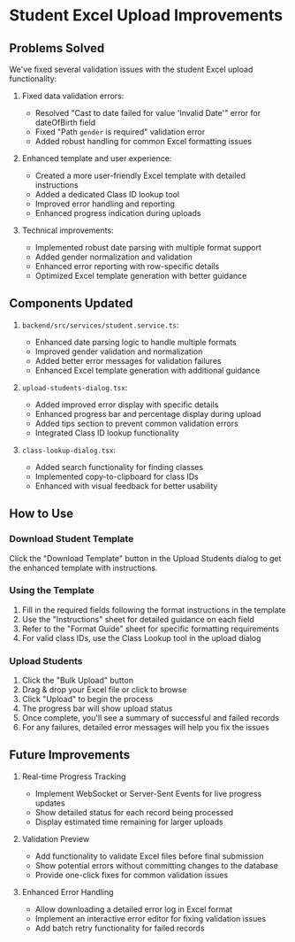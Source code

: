 # Student Excel Upload Improvements

## Problems Solved

We've fixed several validation issues with the student Excel upload functionality:

1. Fixed data validation errors:
   - Resolved "Cast to date failed for value 'Invalid Date'" error for dateOfBirth field
   - Fixed "Path `gender` is required" validation error
   - Added robust handling for common Excel formatting issues

2. Enhanced template and user experience:
   - Created a more user-friendly Excel template with detailed instructions
   - Added a dedicated Class ID lookup tool
   - Improved error handling and reporting
   - Enhanced progress indication during uploads

3. Technical improvements:
   - Implemented robust date parsing with multiple format support
   - Added gender normalization and validation
   - Enhanced error reporting with row-specific details
   - Optimized Excel template generation with better guidance

## Components Updated

1. `backend/src/services/student.service.ts`:
   - Enhanced date parsing logic to handle multiple formats
   - Improved gender validation and normalization
   - Added better error messages for validation failures
   - Enhanced Excel template generation with additional guidance

2. `upload-students-dialog.tsx`:
   - Added improved error display with specific details
   - Enhanced progress bar and percentage display during upload
   - Added tips section to prevent common validation errors
   - Integrated Class ID lookup functionality

3. `class-lookup-dialog.tsx`:
   - Added search functionality for finding classes
   - Implemented copy-to-clipboard for class IDs
   - Enhanced with visual feedback for better usability

## How to Use

### Download Student Template

Click the "Download Template" button in the Upload Students dialog to get the enhanced template with instructions.

### Using the Template

1. Fill in the required fields following the format instructions in the template
2. Use the "Instructions" sheet for detailed guidance on each field
3. Refer to the "Format Guide" sheet for specific formatting requirements
4. For valid class IDs, use the Class Lookup tool in the upload dialog

### Upload Students

1. Click the "Bulk Upload" button
2. Drag & drop your Excel file or click to browse
3. Click "Upload" to begin the process
4. The progress bar will show upload status
5. Once complete, you'll see a summary of successful and failed records
6. For any failures, detailed error messages will help you fix the issues

## Future Improvements

1. Real-time Progress Tracking
   - Implement WebSocket or Server-Sent Events for live progress updates
   - Show detailed status for each record being processed
   - Display estimated time remaining for larger uploads

2. Validation Preview
   - Add functionality to validate Excel files before final submission
   - Show potential errors without committing changes to the database
   - Provide one-click fixes for common validation issues

3. Enhanced Error Handling
   - Allow downloading a detailed error log in Excel format
   - Implement an interactive error editor for fixing validation issues
   - Add batch retry functionality for failed records
